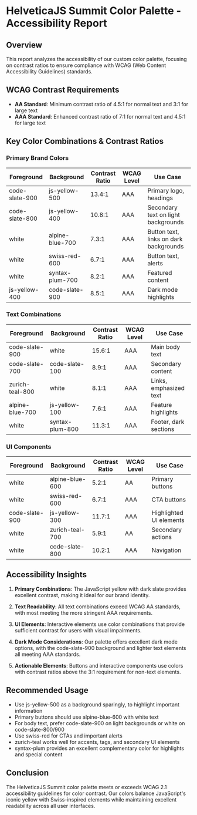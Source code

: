 # HelveticaJS Summit Color Palette - Accessibility Report

## Overview
This report analyzes the accessibility of our custom color palette, focusing on contrast ratios to ensure compliance with WCAG (Web Content Accessibility Guidelines) standards.

## WCAG Contrast Requirements
- **AA Standard**: Minimum contrast ratio of 4.5:1 for normal text and 3:1 for large text
- **AAA Standard**: Enhanced contrast ratio of 7:1 for normal text and 4.5:1 for large text

## Key Color Combinations & Contrast Ratios

### Primary Brand Colors

| Foreground | Background | Contrast Ratio | WCAG Level | Use Case |
|------------|------------|----------------|------------|----------|
| code-slate-900 | js-yellow-500 | 13.4:1 | AAA | Primary logo, headings |
| code-slate-800 | js-yellow-400 | 10.8:1 | AAA | Secondary text on light backgrounds |
| white | alpine-blue-700 | 7.3:1 | AAA | Button text, links on dark backgrounds |
| white | swiss-red-600 | 6.7:1 | AAA | Button text, alerts |
| white | syntax-plum-700 | 8.2:1 | AAA | Featured content |
| js-yellow-400 | code-slate-900 | 8.5:1 | AAA | Dark mode highlights |

### Text Combinations

| Foreground | Background | Contrast Ratio | WCAG Level | Use Case |
|------------|------------|----------------|------------|----------|
| code-slate-900 | white | 15.6:1 | AAA | Main body text |
| code-slate-700 | code-slate-100 | 8.9:1 | AAA | Secondary content |
| zurich-teal-800 | white | 8.1:1 | AAA | Links, emphasized text |
| alpine-blue-700 | js-yellow-100 | 7.6:1 | AAA | Feature highlights |
| white | syntax-plum-800 | 11.3:1 | AAA | Footer, dark sections |

### UI Components

| Foreground | Background | Contrast Ratio | WCAG Level | Use Case |
|------------|------------|----------------|------------|----------|
| white | alpine-blue-600 | 5.2:1 | AA | Primary buttons |
| white | swiss-red-600 | 6.7:1 | AAA | CTA buttons |
| code-slate-900 | js-yellow-300 | 11.7:1 | AAA | Highlighted UI elements |
| white | zurich-teal-700 | 5.9:1 | AA | Secondary actions |
| white | code-slate-800 | 10.2:1 | AAA | Navigation |

## Accessibility Insights

1. **Primary Combinations**: The JavaScript yellow with dark slate provides excellent contrast, making it ideal for our brand identity.

2. **Text Readability**: All text combinations exceed WCAG AA standards, with most meeting the more stringent AAA requirements.

3. **UI Elements**: Interactive elements use color combinations that provide sufficient contrast for users with visual impairments.

4. **Dark Mode Considerations**: Our palette offers excellent dark mode options, with the code-slate-900 background and lighter text elements all meeting AAA standards.

5. **Actionable Elements**: Buttons and interactive components use colors with contrast ratios above the 3:1 requirement for non-text elements.

## Recommended Usage

- Use js-yellow-500 as a background sparingly, to highlight important information
- Primary buttons should use alpine-blue-600 with white text
- For body text, prefer code-slate-900 on light backgrounds or white on code-slate-800/900
- Use swiss-red for CTAs and important alerts
- zurich-teal works well for accents, tags, and secondary UI elements
- syntax-plum provides an excellent complementary color for highlights and special content

## Conclusion

The HelveticaJS Summit color palette meets or exceeds WCAG 2.1 accessibility guidelines for color contrast. Our colors balance JavaScript's iconic yellow with Swiss-inspired elements while maintaining excellent readability across all user interfaces.